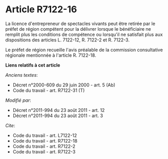# Article R7122-16

La licence d'entrepreneur de spectacles vivants peut être retirée par le préfet de région compétent pour la délivrer lorsque
le bénéficiaire ne remplit plus les conditions de compétence ou lorsqu'il ne satisfait plus aux dispositions des articles L.
7122-12, R. 7122-2 et R. 7122-3. 

Le préfet de région recueille l'avis préalable de la commission consultative régionale mentionnée à l'article R. 7122-18.

**Liens relatifs à cet article**

_Anciens textes_:

  - Décret n°2000-609 du 29 juin 2000 - art. 5 (Ab)
  - Code du travail - art. R7122-31 (T)

_Modifié par_:

  - Décret n°2011-994 du 23 août 2011 - art. 12
  - Décret n°2011-994 du 23 août 2011 - art. 3

_Cite_:

  - Code du travail - art. L7122-12
  - Code du travail - art. R7122-18
  - Code du travail - art. R7122-2
  - Code du travail - art. R7122-3
